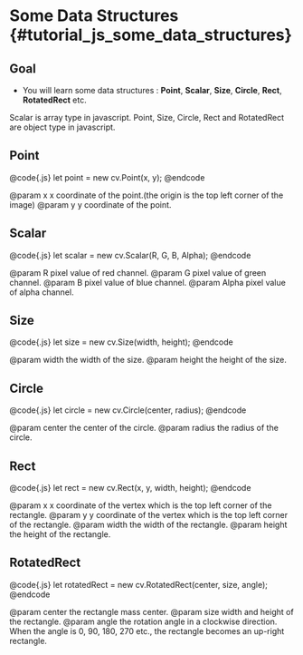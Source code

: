 Some Data Structures {#tutorial_js_some_data_structures}
===============================

Goal
----

-   You will learn some data structures : **Point**, **Scalar**, **Size**,  **Circle**, **Rect**, **RotatedRect**  etc.

Scalar is array type in javascript. Point, Size, Circle, Rect and RotatedRect are object type in javascript.

Point
--------------
@code{.js}
let point = new cv.Point(x, y);
@endcode

@param x      x coordinate of the point.(the origin is the top left corner of the image)
@param y      y coordinate of the point.

Scalar
--------------
@code{.js}
let scalar = new cv.Scalar(R, G, B, Alpha);
@endcode

@param R     pixel value of red channel.
@param G     pixel value of green channel.
@param B     pixel value of blue channel.
@param Alpha pixel value of alpha channel.

Size
------------------
@code{.js}
let size = new cv.Size(width, height);
@endcode

@param width    the width of the size.
@param height   the height of the size.

Circle
------------------
@code{.js}
let circle = new cv.Circle(center, radius);
@endcode

@param center    the center of the circle.
@param radius    the radius of the circle.

Rect
------------------
@code{.js}
let rect = new cv.Rect(x, y, width, height);
@endcode

@param x        x coordinate of the vertex which is the top left corner of the rectangle.
@param y        y coordinate of the vertex which is the top left corner of the rectangle.
@param width    the width of the rectangle.
@param height   the height of the rectangle.

RotatedRect
------------------
@code{.js}
let rotatedRect = new cv.RotatedRect(center, size, angle);
@endcode

@param center  the rectangle mass center.
@param size    width and height of the rectangle.
@param angle   the rotation angle in a clockwise direction. When the angle is 0, 90, 180, 270 etc., the rectangle becomes an up-right rectangle.

